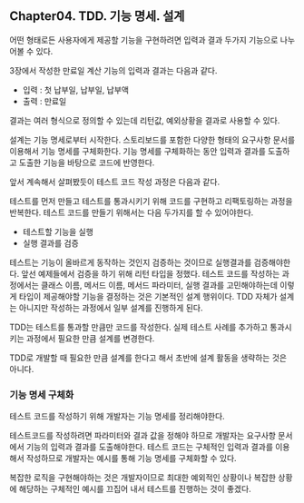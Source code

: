 ## Chapter04. TDD. 기능 명세. 설계

어떤 형태로든 사용자에게 제공할 기능을 구현하려면 입력과 결과 두가지 기능으로 나누어볼 수 있다. 

3장에서 작성한 만료일 계산 기능의 입력과 결과는 다음과 같다.

- 입력 : 첫 납부일, 납부일, 납부액
- 출력 : 만료일

결과는 여러 형식으로 정의할 수 있는데 리턴값, 예외상황을 결과로 사용할 수 있다. 

설계는 기능 명세로부터 시작한다. 스토리보드를 포함한 다양한 형태의 요구사항 문서를 이용해서 기능 명세를 구체화한다. 기능 명세를 구체화하는 동안 입력과 결과를 도출하고 도출한 기능을 바탕으로 코드에 반영한다. 

앞서 계속해서 살펴봤듯이 테스트 코드 작성 과정은 다음과 같다.

테스트를 먼저 만들고 테스트를 통과시키기 위해 코드를 구현하고 리팩토링하는 과정을 반복한다. 테스트 코드를 만들기 위해서는 다음 두가지를 할 수 있어야한다.

- 테스트할 기능을 실행
- 실행 결과를 검증

테스트는 기능이 올바르게 동작하는 것인지 검증하는 것이므로 실행결과를 검증해야한다. 앞선 예제들에서 검증을 하기 위해 리턴 타입을 정했다. 테스트 코드를 작성하는 과정에서는 클래스 이름, 메서드 이름, 메서드 파라미터, 실행 결과를 고민해야하는데 이렇게 타입이 제공해야할 기능을 결정하는 것은 기본적인 설계 행위이다. TDD 자체가 설계는 아니지만 작성하는 과정에서 일부 설계를 진행하게 된다. 

TDD는 테스트를 통과할 만큼만 코드를 작성한다. 실제 테스트 사례를 추가하고 통과시키는 과정에서 필요한 만큼 설계를 변경한다. 

TDD로 개발할 때 필요한 만큼 설계를 한다고 해서 초반에 설계 활동을 생략하는 것은 아니다. 

### 기능 명세 구체화

테스트 코드를 작성하기 위해 개발자는 기능 명세를 정리해야한다. 

테스트코드를 작성하려면 파라미터와 결과 값을 정해야 하므로 개발자는 요구사항 문서에서 기능의 입력과 결과를 도출해야한다. 테스트 코드는 구체적인 입력과 결과를 이용해서 작성하므로 개발자는 예시를 통해 기능 명세를 구체화할 수 있다. 

복잡한 로직을 구현해야하는 것은 개발자이므로 최대한 예외적인 상황이나 복잡한 상황에 해당하는 구체적인 예시를 끄집어 내서 테스트를 진행하는 것이 좋겠다.
